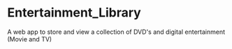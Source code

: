 # Entertainment_Library
A web app to store and view a collection of DVD's and digital entertainment (Movie and TV)

